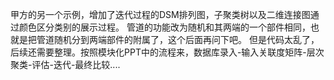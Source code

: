 甲方的另一个示例，增加了迭代过程的DSM排列图，子聚类树以及二维连接图通过颜色区分类别的展示过程。
管道的功能改为随机和其两端的一个部件相同，也就是把管道随机分到两端部件的附属了，这个后面再问下吧。
但是代码太乱了，后续还需要整理。按照模块化PPT中的流程来，数据库录入-输入关联度矩阵-层次聚类-评估-迭代-最终比较....
